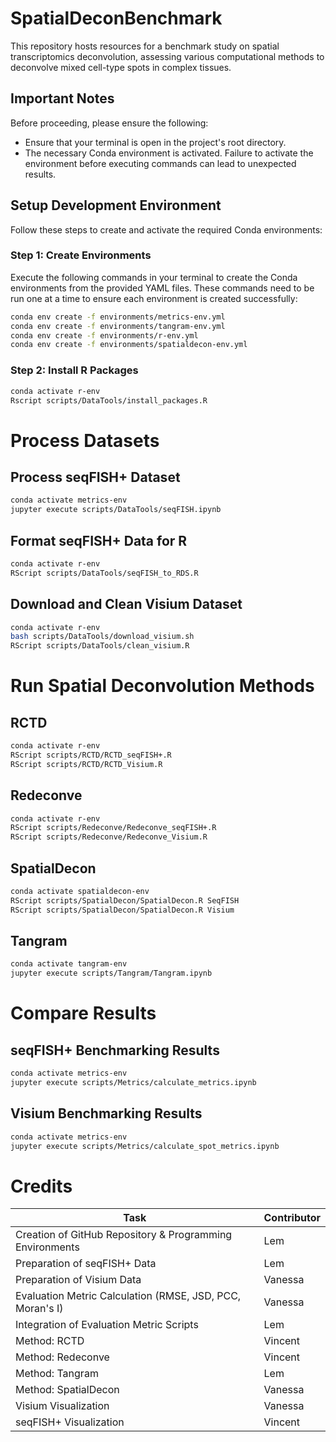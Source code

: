 # SpatialDeconBenchmark

This repository hosts resources for a benchmark study on spatial transcriptomics deconvolution, assessing various computational methods to deconvolve mixed cell-type spots in complex tissues.

## Important Notes

Before proceeding, please ensure the following:
- Ensure that your terminal is open in the project's root directory.
- The necessary Conda environment is activated. Failure to activate the environment before executing commands can lead to unexpected results.

## Setup Development Environment

Follow these steps to create and activate the required Conda environments:

### Step 1: Create Environments

Execute the following commands in your terminal to create the Conda environments from the provided YAML files. These commands need to be run one at a time to ensure each environment is created successfully:

```bash
conda env create -f environments/metrics-env.yml
conda env create -f environments/tangram-env.yml
conda env create -f environments/r-env.yml
conda env create -f environments/spatialdecon-env.yml
```

### Step 2: Install R Packages
```bash
conda activate r-env
Rscript scripts/DataTools/install_packages.R
```

# Process Datasets

## Process seqFISH+ Dataset

```bash
conda activate metrics-env
jupyter execute scripts/DataTools/seqFISH.ipynb
```

## Format seqFISH+ Data for R

```bash
conda activate r-env
RScript scripts/DataTools/seqFISH_to_RDS.R
```

## Download and Clean Visium Dataset

```bash
conda activate r-env
bash scripts/DataTools/download_visium.sh
RScript scripts/DataTools/clean_visium.R
```

# Run Spatial Deconvolution Methods

## RCTD
```bash
conda activate r-env
RScript scripts/RCTD/RCTD_seqFISH+.R
RScript scripts/RCTD/RCTD_Visium.R
```

## Redeconve
```bash
conda activate r-env
RScript scripts/Redeconve/Redeconve_seqFISH+.R
RScript scripts/Redeconve/Redeconve_Visium.R
```

## SpatialDecon

```bash
conda activate spatialdecon-env
RScript scripts/SpatialDecon/SpatialDecon.R SeqFISH
RScript scripts/SpatialDecon/SpatialDecon.R Visium
```

## Tangram
```bash
conda activate tangram-env
jupyter execute scripts/Tangram/Tangram.ipynb
```

# Compare Results

## seqFISH+ Benchmarking Results

```bash
conda activate metrics-env
jupyter execute scripts/Metrics/calculate_metrics.ipynb
```

## Visium Benchmarking Results

```bash
conda activate metrics-env
jupyter execute scripts/Metrics/calculate_spot_metrics.ipynb
```

# Credits

| Task                                                     | Contributor |
|----------------------------------------------------------|-------------|
| Creation of GitHub Repository & Programming Environments | Lem         |
| Preparation of seqFISH+ Data                             | Lem         |
| Preparation of Visium Data                               | Vanessa     |
| Evaluation Metric Calculation (RMSE, JSD, PCC, Moran's I)| Vanessa     |
| Integration of Evaluation Metric Scripts                 | Lem         |
| Method: RCTD                                             | Vincent     |
| Method: Redeconve                                        | Vincent     |
| Method: Tangram                                          | Lem         |
| Method: SpatialDecon                                     | Vanessa     |
| Visium Visualization                                     | Vanessa     |
| seqFISH+ Visualization                                   | Vincent     |
